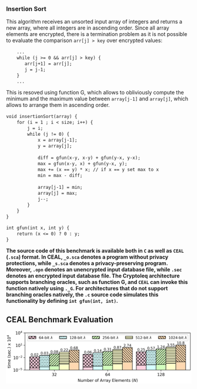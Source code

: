 ### Insertion Sort
This algorithm receives an unsorted input array of integers and returns a new array, where all integers are in ascending order. Since all array elements are encrypted, there is a termination problem as it is not possible to evaluate the comparison ```arr[j] > key``` over encrypted values:
```
    ...
    while (j >= 0 && arr[j] > key) {
       arr[j+1] = arr[j];
       j = j-1;
    }
    ...
```

This is resoved using function G, which allows to obliviously compute the minimum and the maximum value between ```array[j-1]``` and ```array[j]```, which allows to arrange them in ascending order.

```
void insertionSort(array) {
    for (i = 1 ; i < size; i++) {
        j = i;
        while (j != 0) {
            x = array[j-1];
            y = array[j];

            diff = gfun(x-y, x-y) + gfun(y-x, y-x);
            max = gfun(x-y, x) + gfun(y-x, y);
            max += (x == y) * x; // if x == y set max to x
            min = max - diff;

            array[j-1] = min;
            array[j] = max;
            j--;
        }
    }
}
```

```
int gfun(int x, int y) {
    return (x <= 0) ? 0 : y;
}
```

**The source code of this benchmark is available both in `C` as well as `CEAL` (`.sca`) format. In CEAL, `_o.sca` denotes a program without privacy protections, while `_s.sca` denotes a privacy-preserving program. Moreover, `.opn` denotes an unencrypted input database file, while `.sec` denotes an encrypted input database file. The Cryptoleq architecture supports branching oracles, such as function G, and `CEAL` can invoke this function natively using `._G`. For architectures that do not support branching oracles natively, the `.c` source code simulates this functionality by defining `int gfun(int, int)`.**

CEAL Benchmark Evaluation
-------------------------
![alt text](../../graphs/isort.png)
